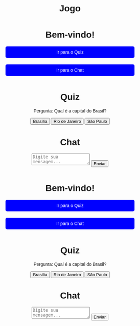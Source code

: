 # Jogo<!DOCTYPE html>
<html lang="pt">
<head>
    <meta charset="UTF-8">
    <meta name="viewport" content="width=device-width, initial-scale=1.0">
    <title>Quiz e Chat</title>
    <style>
        body { font-family: Arial, sans-serif; text-align: center; }
        .container { margin: 50px; }
        .button { display: block; margin: 20px auto; padding: 10px 20px; background: blue; color: white; text-decoration: none; border-radius: 5px; }
    </style>
</head>
<body>
    <div class="container">
        <h1>Bem-vindo!</h1>
        <a href="quiz.html" class="button">Ir para o Quiz</a>
        <a href="chat.html" class="button">Ir para o Chat</a>
    </div>
</body>
</html>

<!-- Página do Quiz -->
<!DOCTYPE html>
<html lang="pt">
<head>
    <meta charset="UTF-8">
    <meta name="viewport" content="width=device-width, initial-scale=1.0">
    <title>Quiz</title>
</head>
<body>
    <h1>Quiz</h1>
    <p>Pergunta: Qual é a capital do Brasil?</p>
    <button>Brasília</button>
    <button>Rio de Janeiro</button>
    <button>São Paulo</button>
</body>
</html>

<!-- Página do Chat -->
<!DOCTYPE html>
<html lang="pt">
<head>
    <meta charset="UTF-8">
    <meta name="viewport" content="width=device-width, initial-scale=1.0">
    <title>Chat</title>
</head>
<body>
    <h1>Chat</h1>
    <textarea placeholder="Digite sua mensagem..."></textarea>
    <button>Enviar</button>
</body>
</html>
<!DOCTYPE html>
<html lang="pt">
<head>
    <meta charset="UTF-8">
    <meta name="viewport" content="width=device-width, initial-scale=1.0">
    <title>Quiz e Chat</title>
    <style>
        body { font-family: Arial, sans-serif; text-align: center; }
        .container { margin: 50px; }
        .button { display: block; margin: 20px auto; padding: 10px 20px; background: blue; color: white; text-decoration: none; border-radius: 5px; }
    </style>
</head>
<body>
    <div class="container">
        <h1>Bem-vindo!</h1>
        <a href="quiz.html" class="button">Ir para o Quiz</a>
        <a href="chat.html" class="button">Ir para o Chat</a>
    </div>
</body>
</html>

<!-- Página do Quiz -->
<!DOCTYPE html>
<html lang="pt">
<head>
    <meta charset="UTF-8">
    <meta name="viewport" content="width=device-width, initial-scale=1.0">
    <title>Quiz</title>
</head>
<body>
    <h1>Quiz</h1>
    <p>Pergunta: Qual é a capital do Brasil?</p>
    <button>Brasília</button>
    <button>Rio de Janeiro</button>
    <button>São Paulo</button>
</body>
</html>

<!-- Página do Chat -->
<!DOCTYPE html>
<html lang="pt">
<head>
    <meta charset="UTF-8">
    <meta name="viewport" content="width=device-width, initial-scale=1.0">
    <title>Chat</title>
</head>
<body>
    <h1>Chat</h1>
    <textarea placeholder="Digite sua mensagem..."></textarea>
    <button>Enviar</button>
</body>
</html>

